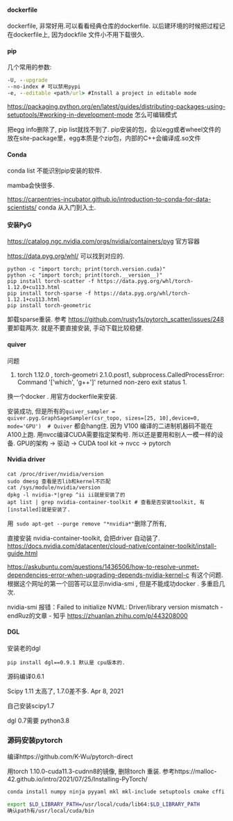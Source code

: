 #### dockerfile

dockerfile, 非常好用.可以看看经典仓库的dockerfile. 以后建环境的时候把过程记在dockerfile上, 因为dockfile 文件小不用下载很久. 

#### pip

几个常用的参数: 

```cmd
-U, --upgrade 
--no-index # 可以禁用pypi 
-e, --editable <path/url> #Install a project in editable mode 
```

https://packaging.python.org/en/latest/guides/distributing-packages-using-setuptools/#working-in-development-mode  怎么可编辑模式

把egg info删除了, pip list就找不到了.  pip安装的包，会以egg或者wheel文件的放在site-package里，egg本质是个zip包，内部的C++会编译成.so文件

#### Conda

conda list 不能识别pip安装的软件.  

mamba会快很多. 

https://carpentries-incubator.github.io/introduction-to-conda-for-data-scientists/  conda 从入门到入土. 

#### 安装PyG

https://catalog.ngc.nvidia.com/orgs/nvidia/containers/pyg 官方容器

https://data.pyg.org/whl/ 可以找到对应的. 

```
python -c "import torch; print(torch.version.cuda)"
python -c "import torch; print(torch.__version__)"
pip install torch-scatter -f https://data.pyg.org/whl/torch-1.12.0+cu113.html
pip install torch-sparse -f https://data.pyg.org/whl/torch-1.12.1+cu113.html
pip install torch-geometric
```

卸载sparse重装. 参考 https://github.com/rusty1s/pytorch_scatter/issues/248 要卸载两次. 就是不要直接安装, 手动下载比较稳健.

#### quiver

问题

1. torch   1.12.0 , torch-geometri 2.1.0.post1,  subprocess.CalledProcessError: Command '['which', 'g++']' returned non-zero exit status 1.

换一个docker . 用官方dockerfile来安装. 

安装成功, 但是所有的`quiver_sampler = quiver.pyg.GraphSageSampler(csr_topo, sizes=[25, 10],device=0, mode='GPU')  # Quiver` 都会hang住.  因为 V100 编译的二进制机器码不能在A100上跑.  用nvcc编译CUDA需要指定架构号. 所以还是要用和别人一模一样的设备.  GPU的架构 -> 驱动 -> CUDA tool kit -> nvcc -> pytorch 

#### Nvidia driver

```shell
cat /proc/driver/nvidia/version
sudo dmesg 查看是否lib和kernel不匹配
cat /sys/module/nvidia/version
dpkg -l nvidia-*|grep ^ii ii就是安装了的
apt list | grep nvidia-container-toolkit # 查看是否安装toolkit, 有[installed]就是安装了.
```

用` sudo apt-get --purge remove "*nvidia*"`删除了所有, 

直接安装 nvidia-container-toolkit, 会把driver 自动装了. https://docs.nvidia.com/datacenter/cloud-native/container-toolkit/install-guide.html 

https://askubuntu.com/questions/1436506/how-to-resolve-unmet-dependencies-error-when-upgrading-depends-nvidia-kernel-c   有这个问题. 根据这个网址的第一个回答可以显示nvidia-smi , 但是不能成功docker . 多重启几次. 

nvidia-smi 报错：Failed to initialize NVML: Driver/library version mismatch - endRuz的文章 - 知乎 https://zhuanlan.zhihu.com/p/443208000  

#### DGL

安装老的dgl

```
pip install dgl==0.9.1 默认是 cpu版本的. 
```

源码编译0.6.1

Scipy 1.11 太高了, 1.7.0差不多. Apr 8, 2021

自己安装scipy1.7

dgl 0.7需要 python3.8

### 源码安装pytorch

编译https://github.com/K-Wu/pytorch-direct

用torch 1.10.0-cuda11.3-cudnn8的镜像, 删除torch 重装. 参考https://malloc-42.github.io/intro/2021/07/25/Installing-PyTorch/

```bash
conda install numpy ninja pyyaml mkl mkl-include setuptools cmake cffi typing_extensions future six requests dataclasses

export $LD_LIBRARY_PATH=/usr/local/cuda/lib64:$LD_LIBRARY_PATH
确认path有/usr/local/cuda/bin
```


